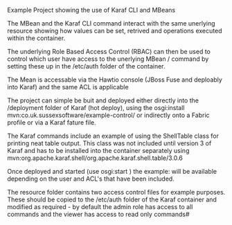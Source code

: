 Example Project showing the use of Karaf CLI and MBeans 

The MBean and the Karaf CLI command interact with the same unerlying resource showing how values can be set, retrived and operations executed within the container.

The underlying Role Based Access Control (RBAC) can then be used to control which user have access to the unerlying MBean / command by setting these up in the /etc/auth folder of the container.

The Mean is accessable via the Hawtio console (JBoss Fuse and deploably into Karaf) and the same ACL is applicable

The project can simple be buit and deployed either directly into the /deployment folder of Karaf (hot deploy), using the osgi:install mvn:co.uk.sussexsoftware/example-control/<vserion>  or indirectly onto a Fabric profile or via a Karaf fature file.

The Karaf commands include an example of using the ShellTable class for printing neat table output.  This class was not included until version 3 of Karaf and has to be installed into the container separately using mvn:org.apache.karaf.shell/org.apache.karaf.shell.table/3.0.6

Once deployed and started (use osgi:start <bundle-id>) the example:<commands> will be available depending on the user and ACL's that have been included.

The resource folder contains two access control files for example purposes.  These should be copied to the /etc/auth folder of the Karaf container and modified as required - by default the admin role has access to all commands and the viewer has access to read only commands#
